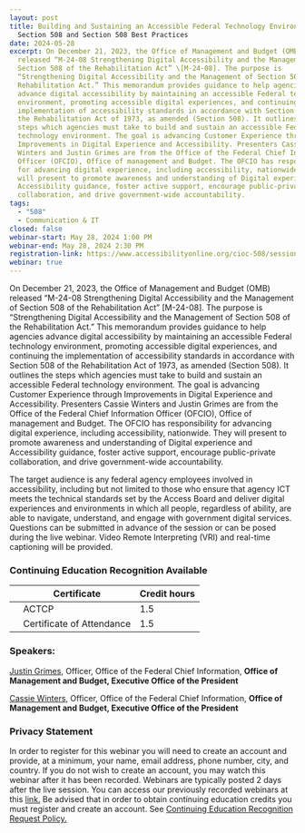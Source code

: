 ```yaml
---
layout: post
title: Building and Sustaining an Accessible Federal Technology Environment |
  Section 508 and Section 508 Best Practices
date: 2024-05-28
excerpt: On December 21, 2023, the Office of Management and Budget (OMB)
  released “M-24-08 Strengthening Digital Accessibility and the Management of
  Section 508 of the Rehabilitation Act” \[M-24-08]. The purpose is
  “Strengthening Digital Accessibility and the Management of Section 508 of the
  Rehabilitation Act.” This memorandum provides guidance to help agencies
  advance digital accessibility by maintaining an accessible Federal technology
  environment, promoting accessible digital experiences, and continuing the
  implementation of accessibility standards in accordance with Section 508 of
  the Rehabilitation Act of 1973, as amended (Section 508). It outlines the
  steps which agencies must take to build and sustain an accessible Federal
  technology environment. The goal is advancing Customer Experience through
  Improvements in Digital Experience and Accessibility. Presenters Cassie
  Winters and Justin Grimes are from the Office of the Federal Chief Information
  Officer (OFCIO), Office of management and Budget. The OFCIO has responsibility
  for advancing digital experience, including accessibility, nationwide. They
  will present to promote awareness and understanding of Digital experience and
  Accessibility guidance, foster active support, encourage public-private
  collaboration, and drive government-wide accountability.
tags:
  - "508"
  - Communication & IT
closed: false
webinar-start: May 28, 2024 1:00 PM
webinar-end: May 28, 2024 2:30 PM
registration-link: https://www.accessibilityonline.org/cioc-508/session/?id=111111
webinar: true
---
```

On December 21, 2023, the Office of Management and Budget (OMB) released “M-24-08 Strengthening Digital Accessibility and the Management of Section 508 of the Rehabilitation Act” \[M-24-08]. The purpose is “Strengthening Digital Accessibility and the Management of Section 508 of the Rehabilitation Act.” This memorandum provides guidance to help agencies advance digital accessibility by maintaining an accessible Federal technology environment, promoting accessible digital experiences, and continuing the implementation of accessibility standards in accordance with Section 508 of the Rehabilitation Act of 1973, as amended (Section 508). It outlines the steps which agencies must take to build and sustain an accessible Federal technology environment. The goal is advancing Customer Experience through Improvements in Digital Experience and Accessibility. Presenters Cassie Winters and Justin Grimes are from the Office of the Federal Chief Information Officer (OFCIO), Office of management and Budget. The OFCIO has responsibility for advancing digital experience, including accessibility, nationwide. They will present to promote awareness and understanding of Digital experience and Accessibility guidance, foster active support, encourage public-private collaboration, and drive government-wide accountability.

The target audience is any federal agency employees involved in accessibility, including but not limited to those who ensure that agency ICT meets the technical standards set by the Access Board and deliver digital experiences and environments in which all people, regardless of ability, are able to navigate, understand, and engage with government digital services. Questions can be submitted in advance of the session or can be posed during the live webinar. Video Remote Interpreting (VRI) and real-time captioning will be provided.

### Continuing Education Recognition Available

|     | **Certificate**           | **Credit hours** |
| --- | ------------------------- | ---------------- |
|     | ACTCP                     | 1.5              |
|     | Certificate of Attendance | 1.5              |

### Speakers:

[Justin Grimes](https://www.accessibilityonline.org/speakers/speaker.aspx?id=11057&ret=Building%20and%20Sustaining%20an%20Accessible%20Federal%20Technology%20Environment%20|%20Section%20508%20and%20Section%20508%20Best%20Practices), Officer, Office of the Federal Chief Information, **Office of Management and Budget, Executive Office of the President**

[Cassie Winters](https://www.accessibilityonline.org/speakers/speaker.aspx?id=11056&ret=Building%20and%20Sustaining%20an%20Accessible%20Federal%20Technology%20Environment%20|%20Section%20508%20and%20Section%20508%20Best%20Practices), Officer, Office of the Federal Chief Information, **Office of Management and Budget, Executive Office of the President**

### Privacy Statement

In order to register for this webinar you will need to create an account and provide, at a minimum, your name, email address, phone number, city, and country. If you do not wish to create an account, you may watch this webinar after it has been recorded. Webinars are typically posted 2 days after the live session. You can access our previously recorded webinars at this [link.](https://www.accessibilityonline.org/cioc-508/archives/) Be advised that in order to obtain continuing education credits you must register and create an account. See [Continuing Education Recognition Request Policy.](https://www.accessibilityonline.org/continuing-education/CEUDetails.aspx)